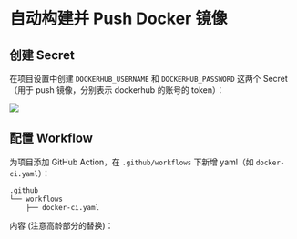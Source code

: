 # 自动构建并 Push Docker 镜像

## 创建 Secret

在项目设置中创建 `DOCKERHUB_USERNAME` 和 `DOCKERHUB_PASSWORD` 这两个 Secret（用于 push 镜像，分别表示 dockerhub 的账号的 token）：

![](https://image-host-1251893006.cos.ap-chengdu.myqcloud.com/2024%2F04%2F19%2F20240419124326.png)

## 配置 Workflow

为项目添加 GitHub Action，在 `.github/workflows` 下新增 yaml（如 `docker-ci.yaml`）：

```txt
.github
└── workflows
    ├── docker-ci.yaml
```

内容 (注意高龄部分的替换)：

<FileBlock file="github-action/docker-ci.yaml" showLineNumbers showFileName />
